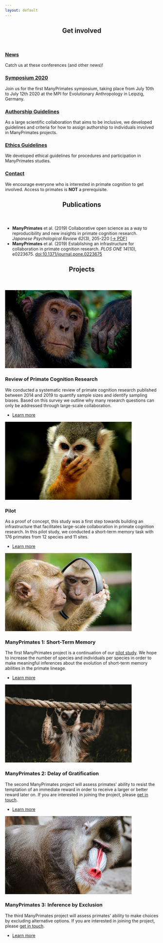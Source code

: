 ```yaml
---
layout: default
---
```


<!-- Section -->
<section>
	<header class="major">
		<h2>Get involved</h2>
	</header>
	<div class="features">
		<article>
			<span class="icon fa-bullhorn"></span>
			<div class="content">
				<h3><a href="{{ 'news' | absolute_url }}">News</a></h3>
				<p>Catch us at these conferences (and other news)!</p>
			</div>
		</article>
		<article>
			<span class="icon fa-users"></span>
			<div class="content">
				<h3><a href="{{ 'symposium2020' | absolute_url }}">Symposium 2020</a></h3>
				<p>Join us for the first ManyPrimates symposium, taking place from July 10th to July 12th 2020 at the MPI for Evolutionary Anthropology in Leipzig, Germany.</p>
			</div>
		</article>
		<article>
			<span class="icon fa-pencil"></span>
			<div class="content">
				<h3><a href="{{ 'authorship' | absolute_url }}">Authorship Guidelines</a></h3>
				<p>As a large scientific collaboration that aims to be inclusive, we developed guidelines and criteria for how to assign authorship to individuals involved in ManyPrimates projects.</p>
			</div>
		</article>
		<article>
			<span class="icon fa-balance-scale"></span>
			<div class="content">
				<h3><a href="{{ 'ethics' | absolute_url }}">Ethics Guidelines</a></h3>
				<p>We developed ethical guidelines for procedures and participation in ManyPrimates studies.</p>
			</div>
		</article>
		<article>
			<span class="icon fa-paper-plane"></span>
			<div class="content">
				<h3><a href="mailto:{{ site.email }}" target="_blank">Contact</a></h3>
				<p>We encourage everyone who is interested in primate cognition to get involved. Access to primates is <strong>NOT</strong> a prerequisite.</p>
			</div>
		</article>
	</div>
</section>

<!-- Section -->
<section>
	<header class="major">
		<h2>Publications</h2>
	</header>
	<div class="pubs">
		<ul>
			<li><strong>ManyPrimates</strong> et al. (2019) Collaborative open science as a way to reproducibility and new insights in primate cognition research. <i>Japanese Psychological Review 62</i>(3), 205-220 <a href="/assets/pdf/ManyPrimates_JPR_2019.pdf">[&rarr; PDF]</a></li>
			<li><strong>ManyPrimates</strong> et al. (2019) Establishing an infrastructure for collaboration in primate cognition research. <i>PLOS ONE 14</i>(10), e0223675. <a href="https://doi.org/10.1371/journal.pone.0223675">doi:10.1371/journal.pone.0223675</a></li>
		</ul>
	</div>
</section>

<!-- Section -->
<section>
	<header class="major">
		<h2>Projects</h2>
	</header>
	<div class="posts">
		<article>
			<a href="{{ 'review' | absolute_url }}" class="image"><img src="assets/images/pic10.jpg" alt="" /></a>
			<h3>Review of Primate Cognition Research</h3>
			<p>We conducted a systematic review of primate cognition research published between 2014 and 2019 to quantify sample sizes and identify sampling biases. Based on this survey we outline why many research questions can only be addressed through large-scale collaboration.</p>
			<ul class="actions">
				<li><a href="{{ 'review' | absolute_url }}" class="button">Learn more</a></li>
			</ul>
		</article>
		<article>
			<a href="{{ 'pilot' | absolute_url }}" class="image"><img src="assets/images/pic01.jpg" alt="" /></a>
			<h3>Pilot</h3>
			<p>As a proof of concept, this study was a first step towards building an infrastructure that facilitates large-scale collaboration in primate cognition research. In this pilot study, we conducted a short-term memory task with 176 primates from 12 species and 11 sites. </p>
			<ul class="actions">
				<li><a href="{{ 'pilot' | absolute_url }}" class="button">Learn more</a></li>
			</ul>
		</article>
		<article>
			<a href="{{ 'mp1' | absolute_url }}" class="image"><img src="assets/images/pic04.jpg" alt="" /></a>
			<h3>ManyPrimates 1: Short-Term Memory</h3>
			<p>The first ManyPrimates project is a continuation of our <a href="{{ 'pilot' | absolute_url }}">pilot study</a>. We hope to increase the number of species and individuals per species in order to make meaningful inferences about the evolution of short-term memory abilities in the primate lineage.</p>
			<ul class="actions">
				<li><a href="{{ 'mp1' | absolute_url }}" class="button">Learn more</a></li>
			</ul>
		</article>
		<article>
			<a href="{{ 'mp2' | absolute_url }}" class="image"><img src="assets/images/pic02.jpg" alt="" /></a>
			<h3>ManyPrimates 2: Delay of Gratification</h3>
			<p>The second ManyPrimates project will assess primates' ability to resist the temptation of an immediate reward in order to receive a larger or better reward later on. If you are interested in joining the project, please <a href="mailto:{{ site.email }}" target="_blank">get in touch</a>.</p>
			<ul class="actions">
				<li><a href="{{ 'mp2' | absolute_url }}" class="button">Learn more</a></li>
			</ul>
		</article>
		<article>
			<a href="{{ 'mp3' | absolute_url }}" class="image"><img src="assets/images/pic05.jpg" alt="" /></a>
			<h3>ManyPrimates 3: Inference by Exclusion</h3>
			<p>The third ManyPrimates project will assess primates' ability to make choices by excluding alternative options. If you are interested in joining the project, please <a href="mailto:{{ site.email }}" target="_blank">get in touch</a>.</p>
			<ul class="actions">
				<li><a href="{{ 'mp3' | absolute_url }}" class="button">Learn more</a></li>
			</ul>
		</article>
	</div>
</section>
